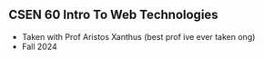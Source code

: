 ## CSEN 60 Intro To Web Technologies 
- Taken with Prof Aristos Xanthus (best prof ive ever taken ong)
- Fall 2024
